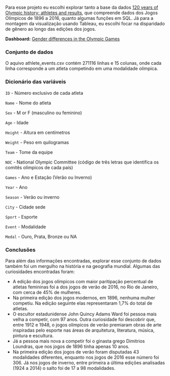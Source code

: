 Para esse projeto eu escolhi explorar tanto a base da dados [120 years of Olympic history: athletes and results](https://www.kaggle.com/datasets/heesoo37/120-years-of-olympic-history-athletes-and-results), que compreende dados dos Jogos Olímpicos de 1896 a 2016, quanto algumas funções em SQL. Já para a montagem da visualização usando Tableau, eu escolhi focar na disparidado de gênero ao longo das edições dos jogos.

**Dashboard:** [Gender differences in the Olympic Games](https://public.tableau.com/views/Olympics_17172774920210/Dashboard1?:language=en-US&:sid=&:display_count=n&:origin=viz_share_link)

### Conjunto de dados

O aquivo athlete_events.csv contém 271116 linhas e 15 colunas, onde cada linha corresponde a um atleta competindo em uma modalidade olímpica.

### Dicionário das variáveis

``ID`` - Número exclusivo de cada atleta

``Name`` - Nome do atleta

``Sex`` - M or F (masculino ou feminino)

``Age`` - Idade

``Height`` - Altura em centímetros

``Weight`` - Peso em quilogramas

``Team`` - Tome da equipe

``NOC`` - National Olympic Committee (código de três letras que identifica os comitês olímpicos de cada país)

``Games`` - Ano e Estação (Verão ou Inverno)

``Year`` - Ano

``Season`` - Verão ou inverno

``City`` - Cidade sede

``Sport`` - Esporte

``Event`` - Modalidade

``Medal`` - Ouro, Prata, Bronze ou NA

### Conclusões

Para além das informações encontradas, explorar esse conjunto de dados também foi um mergulho na história e na geografia mundial. Algumas das curiosidades encontradas foram:
* A edição dos jogos olímpicos com maior paritipação percentual de atletas femininas foi a dos jogos de verão de 2016, no Rio de Janeiro, com cerca de 45% de mulheres.
* Na primeira edição dos jogos modernos, em 1896, nenhuma mulher competiu. Na edição seguinte elas representaram 1,7% do total de atletas.
* O escultor estadunidense John Quincy Adams Ward foi pessoa mais velha a competir, com 97 anos. Outra curiosidade foi descobrir que, entre 1912 e 1948, o jogos olímpicos de verão premiaram obras de arte inspiradas pelo esporte nas áreas de arquitetura, literatura, música, pintura e escultura. 
* Já a pessoa mais nova a competir foi o ginasta grego Dimitrios Loundras, que nos jogos de 1896 tinha apenas 10 anos.
* Na primeira edição dos jogos de verão foram disputadas 43 modalidades diferentes, enquanto nos jogos de 2016 esse número foi 306. Já nos jogos de inverno, entre primeira a última edições analisadas (1924 a 2014) o salto foi de 17 a 98 modalidades.
